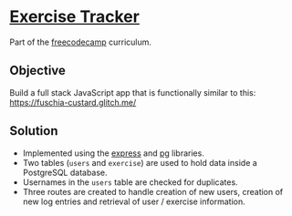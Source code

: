 # [Exercise Tracker](https://learn.freecodecamp.org/apis-and-microservices/apis-and-microservices-projects/exercise-tracker)

Part of the [freecodecamp](https://www.freecodecamp.com) curriculum.

## Objective

Build a full stack JavaScript app that is functionally similar to this: https://fuschia-custard.glitch.me/

## Solution

- Implemented using the [express](http://expressjs.com/) and [pg](https://github.com/brianc/node-postgres) libraries.
- Two tables (`users` and `exercise`) are used to hold data inside a PostgreSQL database.
- Usernames in the `users` table are checked for duplicates.
- Three routes are created to handle creation of new users, creation of new log entries and retrieval of user / exercise information.
